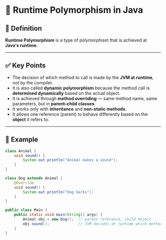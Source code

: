# 🧠 Runtime Polymorphism in Java

## 📘 Definition
**Runtime Polymorphism** is a type of polymorphism that is achieved at **Java's runtime**.

---

## ✅ Key Points
- The decision of which method to call is made by the **JVM at runtime**, not by the compiler.  
- It is also called **dynamic polymorphism** because the method call is **determined dynamically** based on the actual object.  
- It is achieved through **method overriding** — same method name, same parameters, but in **parent–child classes**.  
- It works only with **inheritance** and **non-static methods**.  
- It allows one reference (parent) to behave differently based on the **object** it refers to.

---

## 🔹 Example
```java
class Animal {
    void sound() {
        System.out.println("Animal makes a sound");
    }
}

class Dog extends Animal {
    @Override
    void sound() {
        System.out.println("Dog barks");
    }
}

public class Main {
    public static void main(String[] args) {
        Animal obj = new Dog();  // parent reference, child object
        obj.sound();             // JVM decides at runtime which method to run
    }
}
